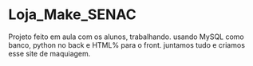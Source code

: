 # Loja_Make_SENAC
Projeto feito em aula com os alunos, trabalhando. usando MySQL como banco, python no back e HTML% para o front. juntamos tudo e criamos esse site de maquiagem.
